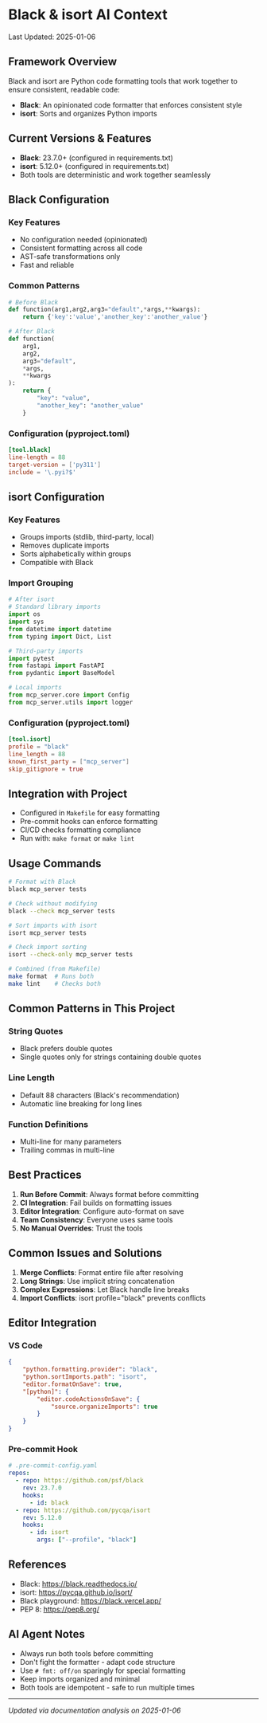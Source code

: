 # Black & isort AI Context
Last Updated: 2025-01-06

## Framework Overview
Black and isort are Python code formatting tools that work together to ensure consistent, readable code:
- **Black**: An opinionated code formatter that enforces consistent style
- **isort**: Sorts and organizes Python imports

## Current Versions & Features
- **Black**: 23.7.0+ (configured in requirements.txt)
- **isort**: 5.12.0+ (configured in requirements.txt)
- Both tools are deterministic and work together seamlessly

## Black Configuration

### Key Features
- No configuration needed (opinionated)
- Consistent formatting across all code
- AST-safe transformations only
- Fast and reliable

### Common Patterns
```python
# Before Black
def function(arg1,arg2,arg3="default",*args,**kwargs):
    return {'key':'value','another_key':'another_value'}

# After Black
def function(
    arg1,
    arg2,
    arg3="default",
    *args,
    **kwargs
):
    return {
        "key": "value",
        "another_key": "another_value"
    }
```

### Configuration (pyproject.toml)
```toml
[tool.black]
line-length = 88
target-version = ['py311']
include = '\.pyi?$'
```

## isort Configuration

### Key Features
- Groups imports (stdlib, third-party, local)
- Removes duplicate imports
- Sorts alphabetically within groups
- Compatible with Black

### Import Grouping
```python
# After isort
# Standard library imports
import os
import sys
from datetime import datetime
from typing import Dict, List

# Third-party imports
import pytest
from fastapi import FastAPI
from pydantic import BaseModel

# Local imports
from mcp_server.core import Config
from mcp_server.utils import logger
```

### Configuration (pyproject.toml)
```toml
[tool.isort]
profile = "black"
line_length = 88
known_first_party = ["mcp_server"]
skip_gitignore = true
```

## Integration with Project
- Configured in `Makefile` for easy formatting
- Pre-commit hooks can enforce formatting
- CI/CD checks formatting compliance
- Run with: `make format` or `make lint`

## Usage Commands
```bash
# Format with Black
black mcp_server tests

# Check without modifying
black --check mcp_server tests

# Sort imports with isort
isort mcp_server tests

# Check import sorting
isort --check-only mcp_server tests

# Combined (from Makefile)
make format  # Runs both
make lint    # Checks both
```

## Common Patterns in This Project

### String Quotes
- Black prefers double quotes
- Single quotes only for strings containing double quotes

### Line Length
- Default 88 characters (Black's recommendation)
- Automatic line breaking for long lines

### Function Definitions
- Multi-line for many parameters
- Trailing commas in multi-line

## Best Practices
1. **Run Before Commit**: Always format before committing
2. **CI Integration**: Fail builds on formatting issues
3. **Editor Integration**: Configure auto-format on save
4. **Team Consistency**: Everyone uses same tools
5. **No Manual Overrides**: Trust the tools

## Common Issues and Solutions
1. **Merge Conflicts**: Format entire file after resolving
2. **Long Strings**: Use implicit string concatenation
3. **Complex Expressions**: Let Black handle line breaks
4. **Import Conflicts**: isort profile="black" prevents conflicts

## Editor Integration

### VS Code
```json
{
    "python.formatting.provider": "black",
    "python.sortImports.path": "isort",
    "editor.formatOnSave": true,
    "[python]": {
        "editor.codeActionsOnSave": {
            "source.organizeImports": true
        }
    }
}
```

### Pre-commit Hook
```yaml
# .pre-commit-config.yaml
repos:
  - repo: https://github.com/psf/black
    rev: 23.7.0
    hooks:
      - id: black
  - repo: https://github.com/pycqa/isort
    rev: 5.12.0
    hooks:
      - id: isort
        args: ["--profile", "black"]
```

## References
- Black: https://black.readthedocs.io/
- isort: https://pycqa.github.io/isort/
- Black playground: https://black.vercel.app/
- PEP 8: https://pep8.org/

## AI Agent Notes
- Always run both tools before committing
- Don't fight the formatter - adapt code structure
- Use `# fmt: off/on` sparingly for special formatting
- Keep imports organized and minimal
- Both tools are idempotent - safe to run multiple times

---
*Updated via documentation analysis on 2025-01-06*